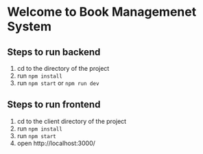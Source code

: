 # Welcome to Book Managemenet System

## Steps to run backend

1. cd to the directory of the project
2. run `npm install`
3. run `npm start` or `npm run dev`

## Steps to run frontend

1. cd to the client directory of the project
2. run `npm install`
3. run `npm start`
4. open http://localhost:3000/
